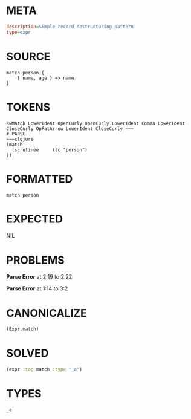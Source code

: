 # META
~~~ini
description=Simple record destructuring pattern
type=expr
~~~
# SOURCE
~~~roc
match person {
    { name, age } => name
}
~~~
# TOKENS
~~~text
KwMatch LowerIdent OpenCurly OpenCurly LowerIdent Comma LowerIdent CloseCurly OpFatArrow LowerIdent CloseCurly ~~~
# PARSE
~~~clojure
(match
  (scrutinee     (lc "person")
))
~~~
# FORMATTED
~~~roc
match person
~~~
# EXPECTED
NIL
# PROBLEMS
**Parse Error**
at 2:19 to 2:22

**Parse Error**
at 1:14 to 3:2

# CANONICALIZE
~~~clojure
(Expr.match)
~~~
# SOLVED
~~~clojure
(expr :tag match :type "_a")
~~~
# TYPES
~~~roc
_a
~~~
